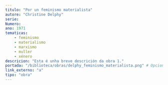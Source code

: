 ```yaml
---
titulo: "Por un feminismo materialista"
autore: "Christine Delphy"
serie:
Numero:
ano: 1971
tematicas:
    - feminismo
    - materialismo
    - marxismo
    - muller
    - xénero
descricion: "Esta é unha breve descrición da obra 1."
portada: "/biblioteca/obras/delphy_feminismo_materialista.png" # Opcional, imaxe da portada
link_externo: "a"
tipo: "obra"
---
```

